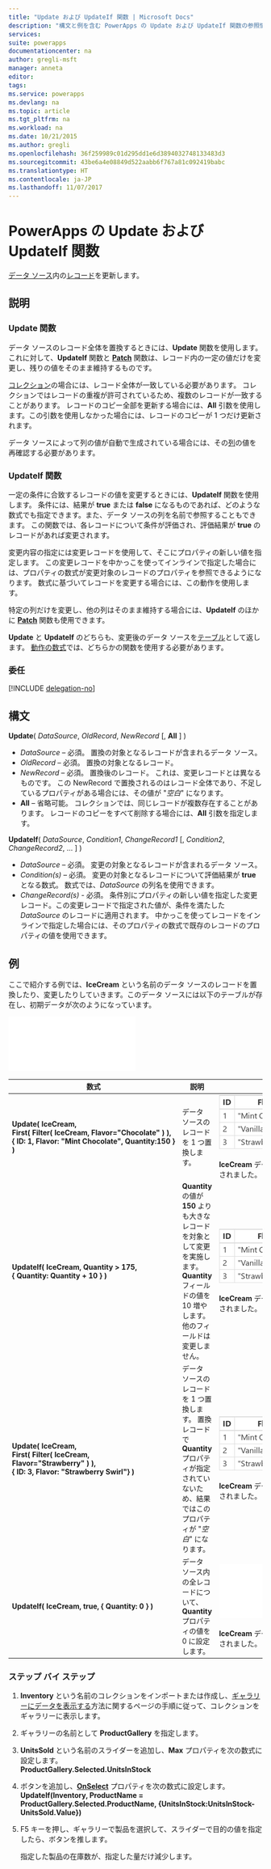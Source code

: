 ```yaml
---
title: "Update および UpdateIf 関数 | Microsoft Docs"
description: "構文と例を含む PowerApps の Update および UpdateIf 関数の参照情報"
services: 
suite: powerapps
documentationcenter: na
author: gregli-msft
manager: anneta
editor: 
tags: 
ms.service: powerapps
ms.devlang: na
ms.topic: article
ms.tgt_pltfrm: na
ms.workload: na
ms.date: 10/21/2015
ms.author: gregli
ms.openlocfilehash: 36f259989c01d295dd1e6d3894032748133483d3
ms.sourcegitcommit: 43be6a4e08849d522aabb6f767a81c092419babc
ms.translationtype: HT
ms.contentlocale: ja-JP
ms.lasthandoff: 11/07/2017
---
```

# <a name="update-and-updateif-functions-in-powerapps"></a>PowerApps の Update および UpdateIf 関数
[データ ソース](../working-with-data-sources.md)内の[レコード](../working-with-tables.md#records)を更新します。

## <a name="description"></a>説明
### <a name="update-function"></a>Update 関数
データ ソースのレコード全体を置換するときには、**Update** 関数を使用します。 これに対して、**UpdateIf** 関数と **[Patch](function-patch.md)** 関数は、レコード内の一定の値だけを変更し、残りの値をそのまま維持するものです。

[コレクション](../working-with-data-sources.md#collections)の場合には、レコード全体が一致している必要があります。 コレクションではレコードの重複が許可されているため、複数のレコードが一致することがあります。 レコードのコピー全部を更新する場合には、**All** 引数を使用します。この引数を使用しなかった場合には、レコードのコピーが 1 つだけ更新されます。

データ ソースによって列の値が自動で生成されている場合には、その[列](../working-with-tables.md#columns)の値を再確認する必要があります。

### <a name="updateif-function"></a>UpdateIf 関数
一定の条件に合致するレコードの値を変更するときには、**UpdateIf** 関数を使用します。 条件には、結果が **true** または **false** になるものであれば、どのような数式でも指定できます。また、データ ソースの列を名前で参照することもできます。 この関数では、各レコードについて条件が評価され、評価結果が **true** のレコードがあれば変更されます。  

変更内容の指定には変更レコードを使用して、そこにプロパティの新しい値を指定します。 この変更レコードを中かっこを使ってインラインで指定した場合には、プロパティの数式が変更対象のレコードのプロパティを参照できるようになります。 数式に基づいてレコードを変更する場合には、この動作を使用します。

特定の列だけを変更し、他の列はそのまま維持する場合には、**UpdateIf** のほかに **[Patch](function-patch.md)** 関数も使用できます。

**Update** と **UpdateIf** のどちらも、変更後のデータ ソースを[テーブル](../working-with-tables.md)として返します。 [動作の数式](../working-with-formulas-in-depth.md#behavior-formulas)では、どちらかの関数を使用する必要があります。

### <a name="delegation"></a>委任
[!INCLUDE [delegation-no](../../includes/delegation-no.md)]

## <a name="syntax"></a>構文
**Update**( *DataSource*, *OldRecord*, *NewRecord* [, **All** ] )

* *DataSource* – 必須。 置換の対象となるレコードが含まれるデータ ソース。
* *OldRecord* – 必須。 置換の対象となるレコード。
* *NewRecord* – 必須。 置換後のレコード。 これは、変更レコードとは異なるものです。 この NewRecord で置換されるのはレコード全体であり、不足しているプロパティがある場合には、その値が "*空白*" になります。
* **All** – 省略可能。 コレクションでは、同じレコードが複数存在することがあります。 レコードのコピーをすべて削除する場合には、**All** 引数を指定します。

**UpdateIf**( *DataSource*, *Condition1*, *ChangeRecord1* [, *Condition2*, *ChangeRecord2*, ... ] )

* *DataSource* – 必須。 変更の対象となるレコードが含まれるデータ ソース。
* *Condition(s)* – 必須。 変更の対象となるレコードについて評価結果が **true** となる数式。  数式では、*DataSource* の列名を使用できます。  
* *ChangeRecord(s)* - 必須。  条件別にプロパティの新しい値を指定した変更レコード。この変更レコードで指定された値が、条件を満たした *DataSource* のレコードに適用されます。 中かっこを使ってレコードをインラインで指定した場合には、そのプロパティの数式で既存のレコードのプロパティの値を使用できます。

## <a name="examples"></a>例
ここで紹介する例では、**IceCream** という名前のデータ ソースのレコードを置換したり、変更したりしていきます。このデータ ソースには以下のテーブルが存在し、初期データが次のようになっています。

![](media/function-update-updateif/icecream.png)

| 数式 | 説明 | 結果 |
| --- | --- | --- |
| **Update(&nbsp;IceCream,<br>First(&nbsp;Filter(&nbsp;IceCream,&nbsp;Flavor="Chocolate"&nbsp;)&nbsp;), {&nbsp;ID:&nbsp;1,&nbsp;Flavor:&nbsp;"Mint&nbsp;Chocolate",&nbsp;Quantity:150&nbsp;} )** |データ ソースのレコードを 1 つ置換します。 |<style> img { max-width: none } </style> ![](media/function-update-updateif/icecream-mint.png)<br><br>**IceCream** データ ソースの内容が変更されました。 |
| **UpdateIf(&nbsp;IceCream, Quantity > 175, {&nbsp;Quantity:&nbsp;Quantity&nbsp;+&nbsp;10&nbsp;} )** |**Quantity** の値が **150** よりも大きなレコードを対象として変更を実施します。  **Quantity** フィールドの値を 10 増やします。他のフィールドは変更しません。 |![](media/function-update-updateif/icecream-mint-plus10.png)<br><br>**IceCream** データ ソースの内容が変更されました。 |
| **Update(&nbsp;IceCream,<br>First(&nbsp;Filter(&nbsp;IceCream, Flavor="Strawberry"&nbsp;)&nbsp;),<br>{&nbsp;ID:&nbsp;3, Flavor:&nbsp;"Strawberry Swirl"} )** |データ ソースのレコードを 1 つ置換します。 置換レコードで **Quantity** プロパティが指定されていないため、結果ではこのプロパティが "*空白*" になります。 |![](media/function-update-updateif/icecream-mint-swirl.png)<br><br>**IceCream** データ ソースの内容が変更されました。 |
| **UpdateIf(&nbsp;IceCream, true, {&nbsp;Quantity:&nbsp;0&nbsp;} )** |データ ソース内の全レコードについて、**Quantity** プロパティの値を 0 に設定します。 |![ ](media/function-update-updateif/icecream-mint-zero.png)<br> <br>**IceCream** データ ソースの内容が変更されました。 |

### <a name="step-by-step"></a>ステップ バイ ステップ
1. **Inventory** という名前のコレクションをインポートまたは作成し、[ギャラリーにデータを表示する](../show-images-text-gallery-sort-filter.md)方法に関するページの手順に従って、コレクションをギャラリーに表示します。
2. ギャラリーの名前として **ProductGallery** を指定します。
3. **UnitsSold** という名前のスライダーを追加し、**Max** プロパティを次の数式に設定します。<br>**ProductGallery.Selected.UnitsInStock**
4. ボタンを追加し、**[OnSelect](../controls/properties-core.md)** プロパティを次の数式に設定します。<br>**UpdateIf(Inventory, ProductName = ProductGallery.Selected.ProductName, {UnitsInStock:UnitsInStock-UnitsSold.Value})**
5. F5 キーを押し、ギャラリーで製品を選択して、スライダーで目的の値を指定したら、ボタンを推します。
   
    指定した製品の在庫数が、指定した量だけ減少します。

